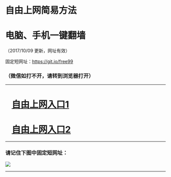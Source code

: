 ﻿# 自由上网简易方法

# 电脑、手机一键翻墙

（2017/10/09 更新，网址有效）

固定短网址：https://git.io/free99

### （微信如打不开，请转到浏览器打开）


***





# &nbsp;&nbsp; <a href="http://ft1558930490.fwq-tz-1001.info/fwqtz01.html?t=100900125608 " target="_blank">自由上网入口1</a>
# &nbsp;&nbsp; <a href="http://ft1992215860.fwq-tz-1002.info/fwqtz02.html?t=100900130513 " target="_blank">自由上网入口2</a>
***

### 请记住下图中固定短网址：

<img src="https://s3-us-west-2.amazonaws.com/fwq-1001/yjfq-20170905okok.png" /> 


***

